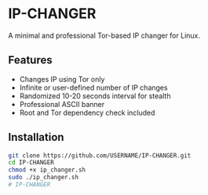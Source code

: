 # IP-CHANGER

A minimal and professional Tor-based IP changer for Linux.

## Features
- Changes IP using Tor only
- Infinite or user-defined number of IP changes
- Randomized 10-20 seconds interval for stealth
- Professional ASCII banner
- Root and Tor dependency check included

## Installation
```bash
git clone https://github.com/USERNAME/IP-CHANGER.git
cd IP-CHANGER
chmod +x ip_changer.sh
sudo ./ip_changer.sh
# IP-CHANGER

